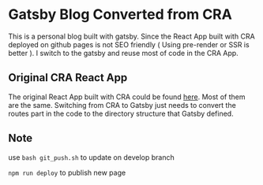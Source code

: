 # Gatsby Blog Converted from CRA

This is a personal blog built with gatsby. Since the React App built with CRA deployed on github pages is not SEO friendly ( Using pre-render or SSR is better ). I switch to the gatsby and reuse most of code in the CRA App.

## Original CRA React App

The original React App built with CRA could be found [here](https://github.com/yirueilu-b/YirueiLuBlog/tree/gh-pages). Most of them are the same. Switching from CRA to Gatsby just needs to convert the routes part in the code to the directory structure that Gatsby defined.

## Note

use `bash git_push.sh` to update on develop branch

`npm run deploy` to publish new page

